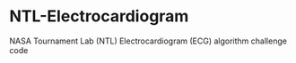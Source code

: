 NTL-Electrocardiogram
=====================

NASA Tournament Lab (NTL) Electrocardiogram (ECG) algorithm challenge code
